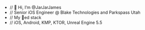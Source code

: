 - // 👋 Hi, I’m @JarJarJames
- // Senior iOS Engineer @ Blake Technologies and Parkspass Utah
- // My 🐐ed stack
- // iOS, Android, KMP, KTOR, Unreal Engine 5.5
